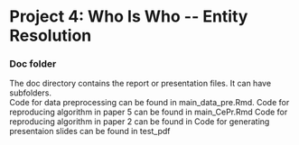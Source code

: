 # Project 4: Who Is Who -- Entity Resolution

### Doc folder

The doc directory contains the report or presentation files. It can have subfolders.  
Code for data preprocessing can be found in main_data_pre.Rmd.
Code for reproducing algorithm in paper 5 can be found in main_CePr.Rmd
Code for reproducing algorithm in paper 2 can be found in 
Code for generating presentaion slides can be found in test_pdf
